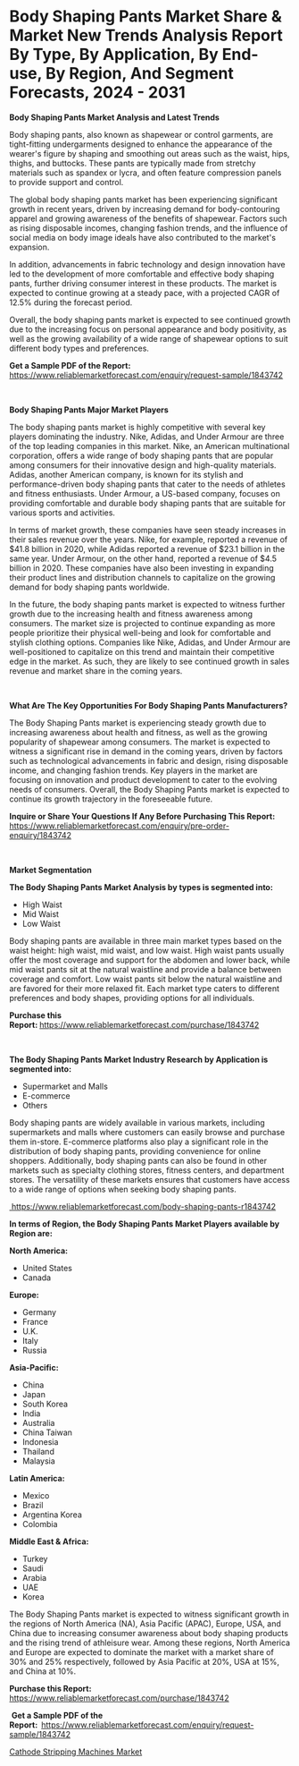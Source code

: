<p><h1>Body Shaping Pants Market Share & Market New Trends Analysis Report By Type, By Application, By End-use, By Region, And Segment Forecasts, 2024 - 2031</h1></p><p><strong>Body Shaping Pants Market Analysis and Latest Trends</strong></p>
<p><p>Body shaping pants, also known as shapewear or control garments, are tight-fitting undergarments designed to enhance the appearance of the wearer's figure by shaping and smoothing out areas such as the waist, hips, thighs, and buttocks. These pants are typically made from stretchy materials such as spandex or lycra, and often feature compression panels to provide support and control.</p><p>The global body shaping pants market has been experiencing significant growth in recent years, driven by increasing demand for body-contouring apparel and growing awareness of the benefits of shapewear. Factors such as rising disposable incomes, changing fashion trends, and the influence of social media on body image ideals have also contributed to the market's expansion.</p><p>In addition, advancements in fabric technology and design innovation have led to the development of more comfortable and effective body shaping pants, further driving consumer interest in these products. The market is expected to continue growing at a steady pace, with a projected CAGR of 12.5% during the forecast period.</p><p>Overall, the body shaping pants market is expected to see continued growth due to the increasing focus on personal appearance and body positivity, as well as the growing availability of a wide range of shapewear options to suit different body types and preferences.</p></p>
<p><strong>Get a Sample PDF of the Report:&nbsp;</strong> <a href="https://www.reliablemarketforecast.com/enquiry/request-sample/1843742">https://www.reliablemarketforecast.com/enquiry/request-sample/1843742</a></p>
<p>&nbsp;</p>
<p><strong>Body Shaping Pants Major Market Players</strong></p>
<p><p>The body shaping pants market is highly competitive with several key players dominating the industry. Nike, Adidas, and Under Armour are three of the top leading companies in this market. Nike, an American multinational corporation, offers a wide range of body shaping pants that are popular among consumers for their innovative design and high-quality materials. Adidas, another American company, is known for its stylish and performance-driven body shaping pants that cater to the needs of athletes and fitness enthusiasts. Under Armour, a US-based company, focuses on providing comfortable and durable body shaping pants that are suitable for various sports and activities.</p><p>In terms of market growth, these companies have seen steady increases in their sales revenue over the years. Nike, for example, reported a revenue of $41.8 billion in 2020, while Adidas reported a revenue of $23.1 billion in the same year. Under Armour, on the other hand, reported a revenue of $4.5 billion in 2020. These companies have also been investing in expanding their product lines and distribution channels to capitalize on the growing demand for body shaping pants worldwide.</p><p>In the future, the body shaping pants market is expected to witness further growth due to the increasing health and fitness awareness among consumers. The market size is projected to continue expanding as more people prioritize their physical well-being and look for comfortable and stylish clothing options. Companies like Nike, Adidas, and Under Armour are well-positioned to capitalize on this trend and maintain their competitive edge in the market. As such, they are likely to see continued growth in sales revenue and market share in the coming years.</p></p>
<p>&nbsp;</p>
<p><strong>What Are The Key Opportunities For Body Shaping Pants Manufacturers?</strong></p>
<p><p>The Body Shaping Pants market is experiencing steady growth due to increasing awareness about health and fitness, as well as the growing popularity of shapewear among consumers. The market is expected to witness a significant rise in demand in the coming years, driven by factors such as technological advancements in fabric and design, rising disposable income, and changing fashion trends. Key players in the market are focusing on innovation and product development to cater to the evolving needs of consumers. Overall, the Body Shaping Pants market is expected to continue its growth trajectory in the foreseeable future.</p></p>
<p><strong>Inquire or Share Your Questions If Any Before Purchasing This Report:</strong> <a href="https://www.reliablemarketforecast.com/enquiry/pre-order-enquiry/1843742">https://www.reliablemarketforecast.com/enquiry/pre-order-enquiry/1843742</a></p>
<p>&nbsp;</p>
<p><strong>Market Segmentation</strong></p>
<p><strong>The Body Shaping Pants Market Analysis by types is segmented into:</strong></p>
<p><ul><li>High Waist</li><li>Mid Waist</li><li>Low Waist</li></ul></p>
<p><p>Body shaping pants are available in three main market types based on the waist height: high waist, mid waist, and low waist. High waist pants usually offer the most coverage and support for the abdomen and lower back, while mid waist pants sit at the natural waistline and provide a balance between coverage and comfort. Low waist pants sit below the natural waistline and are favored for their more relaxed fit. Each market type caters to different preferences and body shapes, providing options for all individuals.</p></p>
<p><strong>Purchase this Report:&nbsp;</strong><a href="https://www.reliablemarketforecast.com/purchase/1843742">https://www.reliablemarketforecast.com/purchase/1843742</a></p>
<p>&nbsp;</p>
<p><strong>The Body Shaping Pants Market Industry Research by Application is segmented into:</strong></p>
<p><ul><li>Supermarket and Malls</li><li>E-commerce</li><li>Others</li></ul></p>
<p><p>Body shaping pants are widely available in various markets, including supermarkets and malls where customers can easily browse and purchase them in-store. E-commerce platforms also play a significant role in the distribution of body shaping pants, providing convenience for online shoppers. Additionally, body shaping pants can also be found in other markets such as specialty clothing stores, fitness centers, and department stores. The versatility of these markets ensures that customers have access to a wide range of options when seeking body shaping pants.</p></p>
<p><a href="https://www.reliablemarketforecast.com/body-shaping-pants-r1843742">&nbsp;https://www.reliablemarketforecast.com/body-shaping-pants-r1843742</a></p>
<p><strong>In terms of Region, the Body Shaping Pants Market Players available by Region are:</strong></p>
<p>
    <p> <strong> North America: </strong>
        <ul>
            <li>United States</li>
            <li>Canada</li>
        </ul>
        </p> 
    <p> <strong> Europe: </strong>
        <ul>
            <li>Germany</li>
            <li>France</li>
            <li>U.K.</li>
            <li>Italy</li>
            <li>Russia</li>
        </ul>
        </p> 
    <p> <strong> Asia-Pacific: </strong>
        <ul>
            <li>China</li>
            <li>Japan</li>
            <li>South Korea</li>
            <li>India</li>
            <li>Australia</li>
            <li>China Taiwan</li>
            <li>Indonesia</li>
            <li>Thailand</li>
            <li>Malaysia</li>
        </ul>
        </p> 
    <p> <strong> Latin America: </strong>
        <ul>
            <li>Mexico</li>
            <li>Brazil</li>
            <li>Argentina Korea</li>
            <li>Colombia</li>
        </ul>
        </p> 
    <p> <strong> Middle East & Africa: </strong>
        <ul>
            <li>Turkey</li>
            <li>Saudi</li>
            <li>Arabia</li>
            <li>UAE</li>
            <li>Korea</li>
        </ul>
    </p>
    </p>
<p><p>The Body Shaping Pants market is expected to witness significant growth in the regions of North America (NA), Asia Pacific (APAC), Europe, USA, and China due to increasing consumer awareness about body shaping products and the rising trend of athleisure wear. Among these regions, North America and Europe are expected to dominate the market with a market share of 30% and 25% respectively, followed by Asia Pacific at 20%, USA at 15%, and China at 10%.</p></p>
<p><strong>Purchase this Report: </strong><a href="https://www.reliablemarketforecast.com/purchase/1843742">https://www.reliablemarketforecast.com/purchase/1843742</a></p>
<p>&nbsp;<strong>Get a Sample PDF of the Report:&nbsp;&nbsp;</strong><a href="https://www.reliablemarketforecast.com/enquiry/request-sample/1843742">https://www.reliablemarketforecast.com/enquiry/request-sample/1843742</a></p>
<p><strong></strong></p>
<p><p><a href="https://github.com/courtnhaw34343/Market-Research-Report-List-1/blob/main/cathode-stripping-machines-market.md">Cathode Stripping Machines Market</a></p></p>